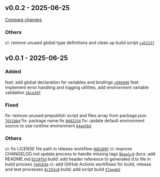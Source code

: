 ## v0.0.2 - 2025-06-25
[Compare changes](https://github.com/n4nlabs/hono-kit/compare/v0.0.1...v0.0.2)

### Others
ci: remove unused global type definitions and clean up build script [`ca5221f`](https://github.com/n4nlabs/hono-kit/ca5221f)



## v0.0.1 - 2025-06-25

### Added
feat: add global declaration for variables and bindings [`c694d46`](https://github.com/n4nlabs/hono-kit/c694d46)
feat: implement error handling and logging utilities, add environment variable validation [`1bce39f`](https://github.com/n4nlabs/hono-kit/1bce39f)

### Fixed
fix: remove unused prepublish script and files array from package.json [`7631bbd`](https://github.com/n4nlabs/hono-kit/7631bbd)
fix: package name fix [`0dd2254`](https://github.com/n4nlabs/hono-kit/0dd2254)
fix: update default environment source to use runtime environment [`64ee5bd`](https://github.com/n4nlabs/hono-kit/64ee5bd)


### Others
ci: fix LICENSE file path in release workflow [`0db209f`](https://github.com/n4nlabs/hono-kit/0db209f)
ci: improve CHANGELOG.md update process to handle missing tags [`8bae1c9`](https://github.com/n4nlabs/hono-kit/8bae1c9)
docs: add README.md [`0219f5d`](https://github.com/n4nlabs/hono-kit/0219f5d)
build: add header reference to generated d.ts file in build process [`7ed163e`](https://github.com/n4nlabs/hono-kit/7ed163e)
ci: add GitHub Actions workflows for build, release and test processes [`8c254c0`](https://github.com/n4nlabs/hono-kit/8c254c0)
build: add script build [`57aea62`](https://github.com/n4nlabs/hono-kit/57aea62)